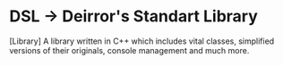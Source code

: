 # DSL -> Deirror's Standart Library
[Library] A library written in C++ which includes vital classes, simplified versions of their originals, console management and much more.
